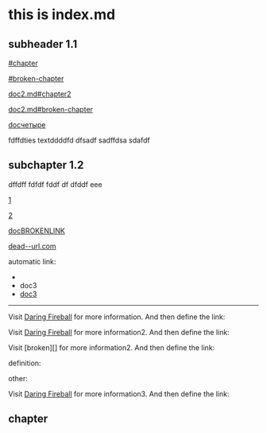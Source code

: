 # this is index.md
## subheader 1.1

[#chapter](#chapter)

[#broken-chapter](#broken-chapter)

[doc2.md#chapter2](./doc2.md#chapter2)

[doc2.md#broken-chapter](doc2.md#broken-chapter)

[docчетыре](./docчетыре.md)

fdffdties textddddfd dfsadf sadffdsa sdafdf

## subchapter 1.2

dffdff fdfdf fddf df dfddf eee

[1](./doc2.md#chapter3)

[2][my-definition]

[docBROKENLINK](docBROKENLINK)

[dead--url.com](http://dead--url.com)

automatic link:

- </doc3>
- <a>doc3</a>
- <a href="doc3">doc3</a>

[my-definition]: ./doc3.md

----

Visit [Daring Fireball][] for more information.
And then define the link:


Visit [Daring Fireball][] for more information2.
And then define the link:

Visit [broken][] for more information2.
And then define the link:



definition:

[Daring Fireball]: http://daringfireball.net/


other:

Visit [Daring Fireball][] for more information3.
And then define the link:

## chapter
